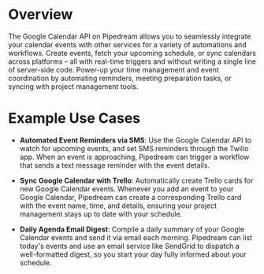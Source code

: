 # Overview

The Google Calendar API on Pipedream allows you to seamlessly integrate your calendar events with other services for a variety of automations and workflows. Create events, fetch your upcoming schedule, or sync calendars across platforms – all with real-time triggers and without writing a single line of server-side code. Power-up your time management and event coordination by automating reminders, meeting preparation tasks, or syncing with project management tools.

# Example Use Cases

- **Automated Event Reminders via SMS**: Use the Google Calendar API to watch for upcoming events, and set SMS reminders through the Twilio app. When an event is approaching, Pipedream can trigger a workflow that sends a text message reminder with the event details.

- **Sync Google Calendar with Trello**: Automatically create Trello cards for new Google Calendar events. Whenever you add an event to your Google Calendar, Pipedream can create a corresponding Trello card with the event name, time, and details, ensuring your project management stays up to date with your schedule.

- **Daily Agenda Email Digest**: Compile a daily summary of your Google Calendar events and send it via email each morning. Pipedream can list today's events and use an email service like SendGrid to dispatch a well-formatted digest, so you start your day fully informed about your schedule.
